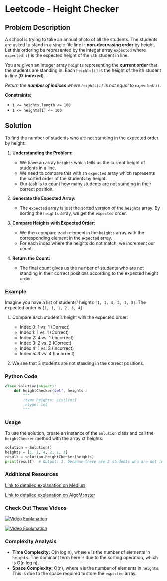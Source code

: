 # Leetcode - Height Checker

## Problem Description

A school is trying to take an annual photo of all the students. The students are asked to stand in a single file line in **non-decreasing order** by height. Let this ordering be represented by the integer array `expected` where `expected[i]` is the expected height of the `ith` student in line.

You are given an integer array `heights` representing the **current order** that the students are standing in. Each `heights[i]` is the height of the ith student in line (**0-indexed**).

*Return the **number of indices** where `heights[i]` is not equal to `expected[i]`.*

**Constraints:**
- `1 <= heights.length <= 100`
- `1 <= heights[i] <= 100`

## Solution

To find the number of students who are not standing in the expected order by height:


1. **Understanding the Problem:**
   - We have an array `heights` which tells us the current height of students in a line.
   - We need to compare this with an `expected` array which represents the sorted order of the students by height.
   - Our task is to count how many students are not standing in their correct position.

2. **Generate the Expected Array:**
   - The `expected` array is just the sorted version of the `heights` array. By sorting the `heights` array, we get the `expected` order.

3. **Compare Heights with Expected Order:**
   - We then compare each element in the `heights` array with the corresponding element in the `expected` array.
   - For each index where the heights do not match, we increment our count.

4. **Return the Count:**
   - The final count gives us the number of students who are not standing in their correct positions according to the expected height order.

### Example

Imagine you have a list of students' heights `[1, 1, 4, 2, 1, 3]`. The expected order is `[1, 1, 1, 2, 3, 4]`.

1. Compare each student’s height with the expected order:
   - Index 0: 1 vs. 1 (Correct)
   - Index 1: 1 vs. 1 (Correct)
   - Index 2: 4 vs. 1 (Incorrect)
   - Index 3: 2 vs. 2 (Correct)
   - Index 4: 1 vs. 3 (Incorrect)
   - Index 5: 3 vs. 4 (Incorrect)

2. We see that 3 students are not standing in the correct positions.

### Python Code


```python
class Solution(object):
    def heightChecker(self, heights):
        """
        :type heights: List[int]
        :rtype: int
        """

```

### Usage

To use the solution, create an instance of the `Solution` class and call the `heightChecker` method with the array of heights:

```python
solution = Solution()
heights = [1, 1, 4, 2, 1, 3]
result = solution.heightChecker(heights)
print(result)  # Output: 3, because there are 3 students who are not in the correct positions.
```

### Additional Resources

[Link to detailed explanation on Medium](https://medium.com/@haroon.siddiqui025/leetcode-q1051-height-checker-easy-e2bf8b3033d3)

[Link to detailed explanation on AlgoMonster](https://algo.monster/liteproblems/1051)

### Check Out These Videos

[![Video Explanation](https://img.youtube.com/vi/mQAoeYaE3Xk/mqdefault.jpg)](https://youtu.be/mQAoeYaE3Xk)

[![Video Explanation](https://img.youtube.com/vi/7s7G42nWS1E/mqdefault.jpg)](https://youtu.be/7s7G42nWS1E)


### Complexity Analysis

- **Time Complexity:** O(n log n), where `n` is the number of elements in `heights`. The dominant term here is due to the sorting operation, which is O(n log n).
- **Space Complexity:** O(n), where `n` is the number of elements in `heights`. This is due to the space required to store the `expected` array.